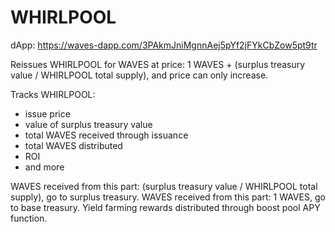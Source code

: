 # WHIRLPOOL
dApp: https://waves-dapp.com/3PAkmJniMgnnAej5pYf2jFYkCbZow5pt9tr

Reissues WHIRLPOOL for WAVES at price: 1 WAVES + (surplus treasury value / WHIRLPOOL total supply), and price can only increase.

Tracks WHIRLPOOL:
- issue price
- value of surplus treasury value
- total WAVES received through issuance
- total WAVES distributed
- ROI
- and more

WAVES received from this part: (surplus treasury value / WHIRLPOOL total supply), go to surplus treasury.
WAVES received from this part: 1 WAVES, go to base treasury.
Yield farming rewards distributed through boost pool APY function.
